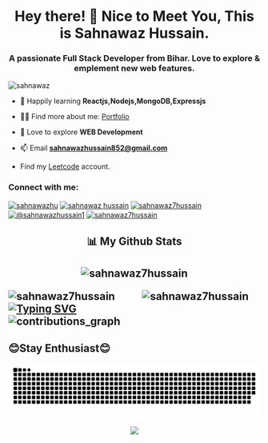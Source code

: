 <h1 align="center">Hey there! 👋 Nice to Meet You, This is Sahnawaz Hussain.</h1>
<h3 align="center">A passionate Full Stack Developer from Bihar. Love to explore & emplement new web features.</h3>

<img src="https://user-images.githubusercontent.com/101489367/192368824-baa4c5d8-9c07-4392-976f-dc78453f85fc.gif" alt="sahnawaz" />




- 🌱 Happily learning **Reactjs,Nodejs,MongoDB,Expressjs**

- 👨‍💻 Find more about me: <a href="https://sahnawaz7hussain.github.io" target="_blank" >Portfolio</a>


- 💬 Love to explore  **WEB Development**

- 📫 Email **sahnawazhussain852@gmail.com**

- Find my <a target="_blank" href="https://leetcode.com/Sahnawaz7hussain/" >Leetcode</a> account.
<h3 align="left">Connect with me:</h3>
<p align="left">
<a href="https://twitter.com/sahnawazhu" target="blank"><img align="center" src="https://raw.githubusercontent.com/rahuldkjain/github-profile-readme-generator/master/src/images/icons/Social/twitter.svg" alt="sahnawazhu" height="30" width="40" /></a>
<a href="https://linkedin.com/in/sahnawaz hussain" target="blank"><img align="center" src="https://raw.githubusercontent.com/rahuldkjain/github-profile-readme-generator/master/src/images/icons/Social/linked-in-alt.svg" alt="sahnawaz hussain" height="30" width="40" /></a>
<a href="https://codesandbox.com/sahnawaz7hussain" target="blank"><img align="center" src="https://raw.githubusercontent.com/rahuldkjain/github-profile-readme-generator/master/src/images/icons/Social/codesandbox.svg" alt="sahnawaz7hussain" height="30" width="40" /></a>
<a href="https://www.hackerrank.com/sahnawazhussain1" target="blank"><img align="center" src="https://raw.githubusercontent.com/rahuldkjain/github-profile-readme-generator/master/src/images/icons/Social/hackerrank.svg" alt="@sahnawazhussain1" height="30" width="40" /></a>
<a href="https://www.leetcode.com/sahnawaz7hussain" target="blank"><img align="center" src="https://raw.githubusercontent.com/rahuldkjain/github-profile-readme-generator/master/src/images/icons/Social/leet-code.svg" alt="sahnawaz7hussain" height="30" width="40" /></a>
</p>
<h2 align="center"> 📊 My Github Stats<h2>

<p align="center" ><img align="center" src="https://github-readme-stats.vercel.app/api/top-langs?username=sahnawaz7hussain&show_icons=true&locale=en&layout=compact&theme=radical" alt="sahnawaz7hussain" /></p>
  
  <div  >  
&nbsp;<img align="left" width="47%"  src="https://github-readme-stats.vercel.app/api?username=sahnawaz7hussain&show_icons=true&locale=en&theme=radical" alt="sahnawaz7hussain" />
<img align="right" width="47%" src="https://github-readme-streak-stats.herokuapp.com/?user=sahnawaz7hussain&theme=radical" alt="sahnawaz7hussain" />
</div>
 
 <div>
<a href="https://git.io/typing-svg"><img src="https://readme-typing-svg.herokuapp.com?font=Fira+Code&pause=1000&color=C21FF7&width=435&lines=My+Contribution+Graph!" alt="Typing SVG" /></a></div>
<div ><img width="auto" src="https://activity-graph.herokuapp.com/graph?username=Sahnawaz7hussain&bg_color=01000a&color=6d5f6c&line=703e6c&point=b62b2b&area=true&hide_border=true)](https://github.com/ashutosh00710/github-readme-activity-graph" alt="contributions_graph" /></div>


<!-----------------------graph--------------->
  <h2>😊Stay Enthusiast😊</h2>
<div align="center">
  <a href="https://www.linkedin.com/in/sahnawaz-07-hussain/"> 
  <img  src="https://github.com/1999AZZAR/1999AZZAR/blob/main/resources/img/grid-snake.svg" alt="snake" /></a>
</div>

<p align="center"> 
       <!-- <img src="https://raw.githubusercontent.com/mayhemantt/mayhemantt/Update/svg/Bottom.svg" alt="Github Stats" /> -->
        <img  src="https://raw.githubusercontent.com/Trilokia/Trilokia/379277808c61ef204768a61bbc5d25bc7798ccf1/bottom_header.svg" /> 
</p>

